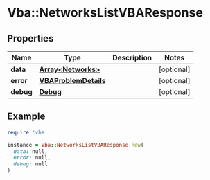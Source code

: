 # Vba::NetworksListVBAResponse

## Properties

| Name | Type | Description | Notes |
| ---- | ---- | ----------- | ----- |
| **data** | [**Array&lt;Networks&gt;**](Networks.md) |  | [optional] |
| **error** | [**VBAProblemDetails**](VBAProblemDetails.md) |  | [optional] |
| **debug** | [**Debug**](Debug.md) |  | [optional] |

## Example

```ruby
require 'vba'

instance = Vba::NetworksListVBAResponse.new(
  data: null,
  error: null,
  debug: null
)
```

